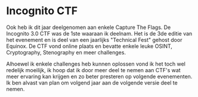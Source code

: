# Incognito CTF

Ook heb ik dit jaar deelgenomen aan enkele Capture The Flags.
De Incognito 3.0 CTF was de 1ste waaraan ik deelnam. Het is de 3de editie van het evenement en is deel van een jaarlijks "Technical Fest" gehost door Equinox.
De CTF vond online plaats en bevatte enkele leuke OSINT, Cryptography, Stenography en meer challenges. 

Alhoewel ik enkele challenges heb kunnen oplossen vond ik het toch wel redelijk moeilijk, ik hoop dat ik door meer deel te nemen aan CTF's wat meer ervaring kan krijgen en zo beter presteren op volgende evenementen.
Ik ben alvast van plan om volgend jaar aan de volgende versie deel te nemen.
